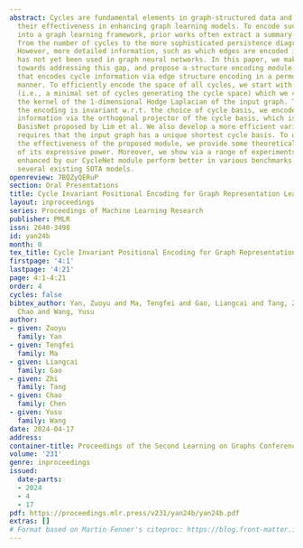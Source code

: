 ```yaml
---
abstract: Cycles are fundamental elements in graph-structured data and have demonstrated
  their effectiveness in enhancing graph learning models. To encode such information
  into a graph learning framework, prior works often extract a summary quantity, ranging
  from the number of cycles to the more sophisticated persistence diagram summaries.
  However, more detailed information, such as which edges are encoded in a cycle,
  has not yet been used in graph neural networks. In this paper, we make one step
  towards addressing this gap, and propose a structure encoding module, called CycleNet,
  that encodes cycle information via edge structure encoding in a permutation invariant
  manner. To efficiently encode the space of all cycles, we start with a cycle basis
  (i.e., a minimal set of cycles generating the cycle space) which we compute via
  the kernel of the 1-dimensional Hodge Laplacian of the input graph. To guarantee
  the encoding is invariant w.r.t. the choice of cycle basis, we encode the cycle
  information via the orthogonal projector of the cycle basis, which is inspired by
  BasisNet proposed by Lim et al. We also develop a more efficient variant which however
  requires that the input graph has a unique shortest cycle basis. To demonstrate
  the effectiveness of the proposed module, we provide some theoretical understandings
  of its expressive power. Moreover, we show via a range of experiments that networks
  enhanced by our CycleNet module perform better in various benchmarks compared to
  several existing SOTA models.
openreview: 7BQZyQERuP
section: Oral Presentations
title: Cycle Invariant Positional Encoding for Graph Representation Learning
layout: inproceedings
series: Proceedings of Machine Learning Research
publisher: PMLR
issn: 2640-3498
id: yan24b
month: 0
tex_title: Cycle Invariant Positional Encoding for Graph Representation Learning
firstpage: '4:1'
lastpage: '4:21'
page: 4:1-4:21
order: 4
cycles: false
bibtex_author: Yan, Zuoyu and Ma, Tengfei and Gao, Liangcai and Tang, Zhi and Chen,
  Chao and Wang, Yusu
author:
- given: Zuoyu
  family: Yan
- given: Tengfei
  family: Ma
- given: Liangcai
  family: Gao
- given: Zhi
  family: Tang
- given: Chao
  family: Chen
- given: Yusu
  family: Wang
date: 2024-04-17
address:
container-title: Proceedings of the Second Learning on Graphs Conference
volume: '231'
genre: inproceedings
issued:
  date-parts:
  - 2024
  - 4
  - 17
pdf: https://proceedings.mlr.press/v231/yan24b/yan24b.pdf
extras: []
# Format based on Martin Fenner's citeproc: https://blog.front-matter.io/posts/citeproc-yaml-for-bibliographies/
---
```

